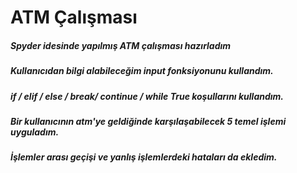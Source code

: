 # ATM Çalışması
##### Spyder idesinde yapılmış ATM çalışması hazırladım
##### Kullanıcıdan bilgi alabileceğim input fonksiyonunu kullandım.
##### if / elif / else / break/ continue / while True koşullarını kullandım.
##### Bir kullanıcının atm'ye geldiğinde karşılaşabilecek 5 temel işlemi uyguladım.
##### İşlemler arası geçişi ve yanlış işlemlerdeki hataları da ekledim.

